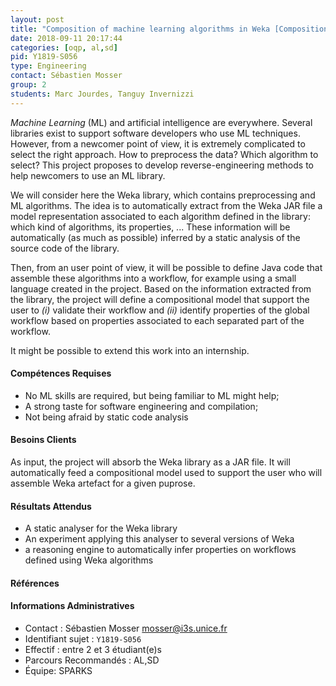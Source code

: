 ```yaml
---
layout: post
title: "Composition of machine learning algorithms in Weka [Composition de visualisation]"
date: 2018-09-11 20:17:44
categories: [oqp, al,sd]
pid: Y1819-S056
type: Engineering
contact: Sébastien Mosser
group: 2
students: Marc Jourdes, Tanguy Invernizzi
---
```

       
_Machine Learning_ (ML) and artificial intelligence are everywhere.  Several libraries exist to support software developers who use ML techniques. However, from a newcomer point of view, it is extremely complicated to select the right approach. How to preprocess the data? Which algorithm to select? This project proposes to develop reverse-engineering methods to help newcomers to use an ML library. 

We will consider here the Weka library, which contains preprocessing and ML algorithms. The idea is to automatically extract from the Weka JAR file a model representation associated to each algorithm defined in the library: which kind of algorithms, its properties, ... These information will be automatically (as much as possible) inferred by a static analysis of the source code of the library. 

Then, from an user point of view, it will be possible to define Java code that assemble these algorithms into a workflow, for example using a small language created in the project. Based on the information extracted from the library, the project will define a compositional model that support the user to _(i)_ validate their workflow and _(ii)_ identify properties of the global workflow based on properties associated to each separated part of the workflow.

It might be possible to extend this work into an internship.

#### Compétences Requises
  - No ML skills are required, but being familiar to ML might help;
  - A strong taste for software engineering and compilation;
  - Not being afraid by static code analysis



     

#### Besoins Clients
As input, the project will absorb the Weka library as a JAR file. It will automatically feed a compositional model used to support the user who will assemble Weka artefact for a given puprose.

#### Résultats Attendus
  - A static analyser for the Weka library
  - An experiment applying this analyser to several versions of Weka
  - a reasoning engine to automatically infer properties on workflows defined using Weka algorithms

#### Références



#### Informations Administratives
  * Contact : Sébastien Mosser <mosser@i3s.unice.fr>
  * Identifiant sujet : `Y1819-S056`
  * Effectif : entre 2 et 3 étudiant(e)s
  * Parcours Recommandés : AL,SD
  * Équipe: SPARKS

     